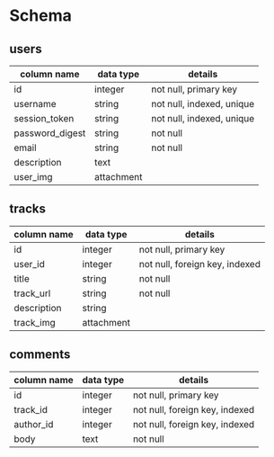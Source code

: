 # Schema

## users
column name     | data type  | details
----------------|------------|-----------------------
id              | integer    | not null, primary key
username        | string     | not null, indexed, unique
session_token   | string     | not null, indexed, unique
password_digest | string     | not null
email           | string     | not null
description     | text       |
user_img        | attachment |

## tracks
column name | data type  | details
------------|------------|-----------------------
id          | integer    | not null, primary key
user_id     | integer    | not null, foreign key, indexed
title       | string     | not null
track_url   | string     | not null
description | string     |
track_img   | attachment |

## comments
column name | data type  | details
------------|------------|-----------------------
id          | integer    | not null, primary key
track_id    | integer    | not null, foreign key, indexed
author_id   | integer    | not null, foreign key, indexed
body        | text       | not null
